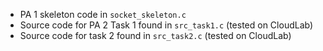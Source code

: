 - PA 1 skeleton code in `socket_skeleton.c`
- Source code for PA 2 Task 1 found in `src_task1.c` (tested on CloudLab)
- Source code for task 2 found in `src_task2.c` (tested on CloudLab)
